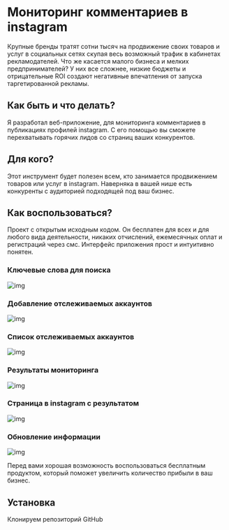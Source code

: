 # Мониторинг комментариев в instagram

Крупные бренды тратят сотни тысяч на продвижение своих товаров и услуг в социальных сетях скупая весь возможный трафик в кабинетах рекламодателей. Что же касается малого бизнеса и мелких предпринимателей? У них все сложнее, низкие бюджеты и отрицательные ROI создают негативные впечатления от запуска таргетированной рекламы.

## Как быть и что делать?

Я разработал веб-приложение, для мониторинга комментариев в публикациях профилей instagram. С его помощью вы сможете перехватывать горячих лидов со страниц ваших конкурентов.

## Для кого?

Этот инструмент будет полезен всем, кто занимается продвижением товаров или услуг в instagram. Наверняка в вашей нише есть конкуренты с аудиторией подходящей под ваш бизнес.

## Как воспользоваться?

Проект с открытым исходным кодом. Он бесплатен для всех и для любого вида деятельности, никаких отчислений, ежемесячных оплат и регистраций через смс. Интерфейс приложения прост и интуитивно понятен.

### Ключевые слова для поиска
![img](https://egorovegor.ru/wp-content/uploads/Snimok-ekrana-2020-09-10-v-15.51.09.png)

### Добавление отслеживаемых аккаунтов
![img](https://egorovegor.ru/wp-content/uploads/Snimok-ekrana-2020-09-10-v-15.54.05.png)

### Список отслеживаемых аккаунтов
![img](https://egorovegor.ru/wp-content/uploads/Snimok-ekrana-2020-09-10-v-16.47.18.png)

### Результаты мониторинга
![img](https://egorovegor.ru/wp-content/uploads/Snimok-ekrana-2020-09-10-v-16.05.10.png)

### Страница в instagram с результатом
![img](https://egorovegor.ru/wp-content/uploads/Snimok-ekrana-2020-09-10-v-16.05.36.png)

### Обновление информации
![img](https://egorovegor.ru/wp-content/uploads/Snimok-ekrana-2020-09-10-v-16.49.47.png)

Перед вами хорошая возможность воспользоваться бесплатным продуктом, который поможет увеличить количество прибыли в ваш бизнес.

## Установка
Клонируем репозиторий GitHub
